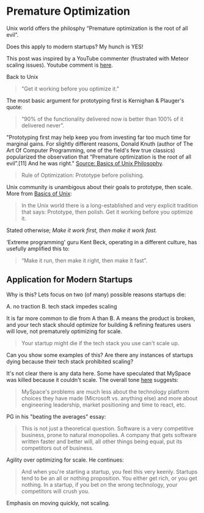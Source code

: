 # Premature Optimization 

Unix world offers the philosphy “Premature optimization is the root of all evil”. 

Does this apply to modern startups?  My hunch is YES! 

This post was inspired by a YouTube commenter (frustrated with Meteor scaling issues).  Youtube comment is [here][2].

Back to Unix
> "Get it working before you optimize it." 

The most basic argument for prototyping first is Kernighan & Plauger's quote: 
> “90% of the functionality delivered now is better than 100% of it delivered never”. 

"Prototyping first may help keep you from investing far too much time for marginal gains. For slightly different reasons, Donald Knuth (author of The Art Of Computer Programming, one of the field's few true classics) popularized the observation that “Premature optimization is the root of all evil”.[11] And he was right." [Source: Basics of Unix Philosophy][1].

> Rule of Optimization: Prototype before polishing. 

Unix community is unambigous about their goals to prototype, then scale.  More from [Basics of Unix][1]: 

> In the Unix world there is a long-established and very explicit tradition that says: Prototype, then polish. Get it working before you optimize it. 

Stated otherwise; *Make it work first, then make it work fast.* 

‘Extreme programming' guru Kent Beck, operating in a different culture, has usefully amplified this to: 

> “Make it run, then make it right, then make it fast”.  

## Application for Modern Startups

Why is this?  Lets focus on two (of many) possible reasons startups die: 

A.  no traction 
B.  tech stack impedes scaling 

It is far more common to die from A than B.  A means the product is broken, and your tech stack should optimize for building & refining features users will love, not prematurely optimizing for scale.

> Your startup might die if the tech stack you use can't scale up.

Can you show some examples of this? Are there any instances of startups dying because their tech stack prohibited scaling?

It's not clear there is any data here.  Some have speculated that MySpace was killed because it couldn't scale.  The overall tone [here][MySpaceLink] suggests: 

> MySpace's problems are much less about the technology platform choices they have made (Microsoft vs. anything else) and more about engineering leadership, market positioning and time to react, etc.

PG in his "beating the averages" essay: 

> This is not just a theoretical question. Software is a very competitive business, prone to natural monopolies. A company that gets software written faster and better will, all other things being equal, put its competitors out of business. 

Agility over optimizing for scale.  He continues: 

> And when you're starting a startup, you feel this very keenly. Startups tend to be an all or nothing proposition. You either get rich, or you get nothing. In a startup, if you bet on the wrong technology, your competitors will crush you.

Emphasis on moving quickly, not scaling.


[1]:homepage.cs.uri.edu/~thenry/resources/unix_art/ch01s06.html
[2]:https://www.youtube.com/watch?v=668vPl7q3xg&lc=z12zzv2pjsvjw5yaj04ccb5bozjxefuqkj4.1483890770309382
[MySpaceLink]:highscalability.com/blog/2011/3/25/did-the-microsoft-stack-kill-myspace.html